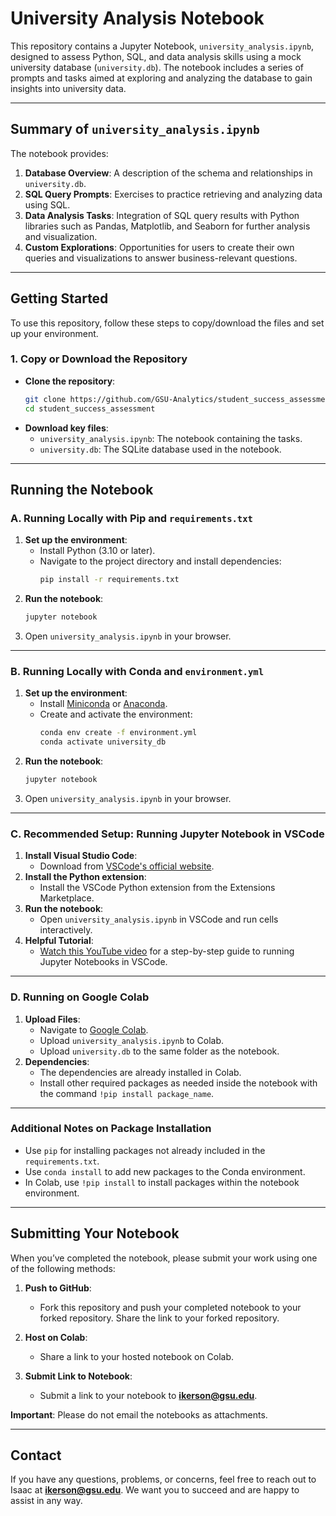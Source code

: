 # University Analysis Notebook

This repository contains a Jupyter Notebook, `university_analysis.ipynb`, designed to assess Python, SQL, and data analysis skills using a mock university database (`university.db`). The notebook includes a series of prompts and tasks aimed at exploring and analyzing the database to gain insights into university data.

---

## Summary of `university_analysis.ipynb`

The notebook provides:
1. **Database Overview**: A description of the schema and relationships in `university.db`.
2. **SQL Query Prompts**: Exercises to practice retrieving and analyzing data using SQL.
3. **Data Analysis Tasks**: Integration of SQL query results with Python libraries such as Pandas, Matplotlib, and Seaborn for further analysis and visualization.
4. **Custom Explorations**: Opportunities for users to create their own queries and visualizations to answer business-relevant questions.

---

## Getting Started

To use this repository, follow these steps to copy/download the files and set up your environment.

### 1. Copy or Download the Repository
- **Clone the repository**:
   ```bash
   git clone https://github.com/GSU-Analytics/student_success_assessment.git
   cd student_success_assessment
   ```
- **Download key files**:
   - `university_analysis.ipynb`: The notebook containing the tasks.
   - `university.db`: The SQLite database used in the notebook.

---

## Running the Notebook

### A. Running Locally with Pip and `requirements.txt`

1. **Set up the environment**:
   - Install Python (3.10 or later).
   - Navigate to the project directory and install dependencies:
     ```bash
     pip install -r requirements.txt
     ```
2. **Run the notebook**:
   ```bash
   jupyter notebook
   ```
3. Open `university_analysis.ipynb` in your browser.

---

### B. Running Locally with Conda and `environment.yml`

1. **Set up the environment**:
   - Install [Miniconda](https://docs.conda.io/en/latest/miniconda.html) or [Anaconda](https://www.anaconda.com/).
   - Create and activate the environment:
     ```bash
     conda env create -f environment.yml
     conda activate university_db
     ```
2. **Run the notebook**:
   ```bash
   jupyter notebook
   ```
3. Open `university_analysis.ipynb` in your browser.

---

### C. Recommended Setup: Running Jupyter Notebook in VSCode

1. **Install Visual Studio Code**:
   - Download from [VSCode's official website](https://code.visualstudio.com/).
2. **Install the Python extension**:
   - Install the VSCode Python extension from the Extensions Marketplace.
3. **Run the notebook**:
   - Open `university_analysis.ipynb` in VSCode and run cells interactively.
4. **Helpful Tutorial**:
   - [Watch this YouTube video](https://youtu.be/suAkMeWJ1yE?si=fBhAu-wglPCaUZWX) for a step-by-step guide to running Jupyter Notebooks in VSCode.

---

### D. Running on Google Colab

1. **Upload Files**:
   - Navigate to [Google Colab](https://colab.research.google.com/).
   - Upload `university_analysis.ipynb` to Colab.
   - Upload `university.db` to the same folder as the notebook.
2. **Dependencies**:
   - The dependencies are already installed in Colab. 
   - Install other required packages as needed inside the notebook with the command `!pip install package_name`.

---

### Additional Notes on Package Installation
- Use `pip` for installing packages not already included in the `requirements.txt`.
- Use `conda install` to add new packages to the Conda environment.
- In Colab, use `!pip install` to install packages within the notebook environment.

---

## Submitting Your Notebook

When you’ve completed the notebook, please submit your work using one of the following methods:

1. **Push to GitHub**:
   - Fork this repository and push your completed notebook to your forked repository. Share the link to your forked repository.

2. **Host on Colab**:
   - Share a link to your hosted notebook on Colab.

3. **Submit Link to Notebook**:
   - Submit a link to your notebook to **ikerson@gsu.edu**.

**Important**: Please do not email the notebooks as attachments.

---

## Contact

If you have any questions, problems, or concerns, feel free to reach out to Isaac at **ikerson@gsu.edu**. We want you to succeed and are happy to assist in any way.